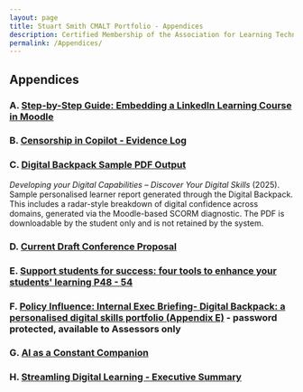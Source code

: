 ```yaml
---
layout: page
title: Stuart Smith CMALT Portfolio - Appendices
description: Certified Membership of the Association for Learning Technology (CMALT) portfolio of Stuart Smith, MSc, BA (Hons).
permalink: /Appendices/
---
```

## Appendices

### A.  [Step-by-Step Guide: Embedding a LinkedIn Learning Course in Moodle](./assets/media/linkedinLearningMoodleEmbeddingCompressedForWeb.pdf)

### B. [Censorship in Copilot - Evidence Log](./assets/media/Censorship_in_Copilot_Evidence_Cleaned.pdf)

### C. [Digital Backpack Sample PDF Output](./assets/media/Developing%20your%20Digital%20Capabilities-NB0869_%20Discover%20Your%20Digital%20Skills%2009072025%20_%20Moodle%20Home.pdf)

*Developing your Digital Capabilities – Discover Your Digital Skills* (2025). Sample personalised learner report generated through the Digital Backpack. This includes a radar-style breakdown of digital confidence across domains, generated via the Moodle-based SCORM diagnostic. The PDF is downloadable by the student only and is not retained by the system.

### D. [Current Draft Conference Proposal](./assets/media/Conference_Proposal_Smith_CMALT.pdf)

### E. [Support students for success: four tools to enhance your students' learning P48 - 54](./assets/media/adst_shift_2025.pdf)

### F. [Policy Influence: Internal Exec Briefing- Digital Backpack: a personalised digital skills portfolio (Appendix E)](./assets/media/Digital_Backpack_About_Rst.pdf) - password protected, available to Assessors only

### G. [AI as a Constant Companion](./assets/media/AI_as_a_Constant_Companion_2024-07-01_16_44_30.pdf)

### H. [Streamling Digital Learning - Executive Summary](./assets/media/UoG-Streamlining-Digital-Learning-LinkedInLearning-Moodle.pdf)
